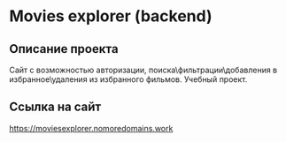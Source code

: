 # Movies explorer (backend)

## Описание проекта

Сайт с возможностью авторизации, поиска\фильтрации\добавления в избранное\удаления из избранного фильмов. Учебный проект.

## Ссылка на сайт

https://moviesexplorer.nomoredomains.work
